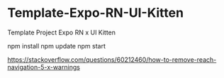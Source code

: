 # Template-Expo-RN-UI-Kitten
Template Project Expo RN x UI Kitten 

npm install
npm update
npm start   

https://stackoverflow.com/questions/60212460/how-to-remove-reach-navigation-5-x-warnings
